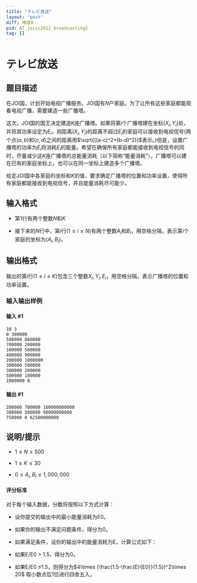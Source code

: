 ```yaml
---
title: "テレビ放送"
layout: "post"
diff: 难度0
pid: AT_joisc2012_broadcasting2
tag: []
---
```


# テレビ放送

## 题目描述

在JOI国，计划开始电视广播服务。JOI国有$N$户家庭。为了让所有这些家庭都能观看电视广播，需要建造一些广播塔。

这次，JOI国的国王决定建造K座广播塔。如果将第$i$个广播塔建在坐标$(X_i,Y_i)$处，并将其功率设定为$E_i$，则距离$(X_i,Y_i)$的距离不超过$E_i$的家庭可以接收到电视信号(两个点$(a,b)$和$(c,d)$之间的距离用$\sqrt{((a-c)^2+(b-d)^2)}$表示。)但是，设置广播塔的功率为$E_i$将消耗$E_i$的能量。希望在确保所有家庭都能接收到电视信号的同时，尽量减少这$K$座广播塔的总能量消耗（以下简称“能量消耗”）。广播塔可以建在已有的家庭坐标上，也可以在同一坐标上建造多个广播塔。

给定JOI国中各家庭的坐标和$K$的值，要求确定广播塔的位置和功率设置，使得所有家庭都能接收到电视信号，并且能量消耗尽可能少。

## 输入格式

* 第1行有两个整数$N$和$K$

* 接下来的$N$行中，第$i$行$(1\le i\le N)$有两个整数$A_i$和$B_i$，用空格分隔，表示第$i$个家庭的坐标为$(A_i,B_i)$。

## 输出格式

输出的第$i$行$(1\le i\le K)$包含三个整数$X_i,Y_i,E_i$，用空格分隔，表示广播塔的位置和功率设置。

### 输入输出样例

#### 输入 #1
```
10 3  
0 300000  
500000 800000  
700000 200000  
100000 500000  
400000 900000  
200000 1000000  
300000 500000  
300000 200000  
500000 100000  
1000000 0  
```
#### 输出 #1

```
200000 700000 160000000000  
300000 300000 90000000000  
750000 0 62500000000  

```

## 说明/提示

* $1\le N\le 500$

* $1\le K\le 30$

* $0\le A_i,B_i\le 1,000,000$
#### 评分标准

对于每个输入数据，分数将按照以下方式计算：

* 设你提交的输出中的最小能量消耗为E0。

* 如果你的输出不满足问题条件，得分为0。

* 如果满足条件，设你的输出中的能量消耗为E，计算公式如下：
 * 如果E/E0 > 1.5，得分为0。
 
 * 如果E/E0 $\le$1.5，则得分为$4\times (\frac{1.5-\frac{E}{E0}}{1.5})^2\times 20$  取小数点后1位进行四舍五入。

